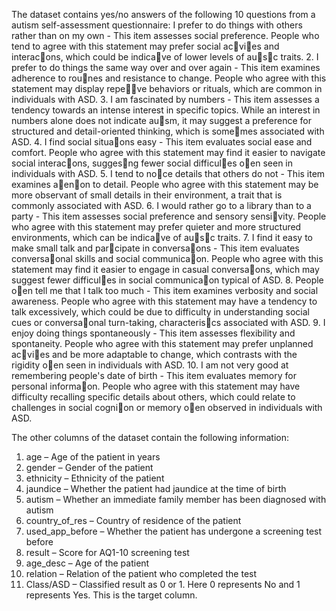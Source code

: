 The dataset contains yes/no answers of the following 10 questions from a autism self-assessment questionnaire:
I prefer to do things with others rather than on my own - This item assesses social
preference. People who tend to agree with this statement may prefer social ac􀆟vi􀆟es
and interac􀆟ons, which could be indica􀆟ve of lower levels of au􀆟s􀆟c traits.
2. I prefer to do things the same way over and over again - This item examines
adherence to rou􀆟nes and resistance to change. People who agree with this
statement may display repe􀆟􀆟ve behaviors or rituals, which are common in
individuals with ASD.
3. I am fascinated by numbers - This item assesses a tendency towards an intense
interest in specific topics. While an interest in numbers alone does not indicate
au􀆟sm, it may suggest a preference for structured and detail-oriented thinking,
which is some􀆟mes associated with ASD.
4. I find social situa􀆟ons easy - This item evaluates social ease and comfort. People
who agree with this statement may find it easier to navigate social interac􀆟ons,
sugges􀆟ng fewer social difficul􀆟es o􀅌en seen in individuals with ASD.
5. I tend to no􀆟ce details that others do not - This item examines a􀆩en􀆟on to detail.
People who agree with this statement may be more observant of small details in
their environment, a trait that is commonly associated with ASD.
6. I would rather go to a library than to a party - This item assesses social preference
and sensory sensi􀆟vity. People who agree with this statement may prefer quieter
and more structured environments, which can be indica􀆟ve of au􀆟s􀆟c traits.
7. I find it easy to make small talk and par􀆟cipate in conversa􀆟ons - This item
evaluates conversa􀆟onal skills and social communica􀆟on. People who agree with this
statement may find it easier to engage in casual conversa􀆟ons, which may suggest
fewer difficul􀆟es in social communica􀆟on typical of ASD.
8. People o􀅌en tell me that I talk too much - This item examines verbosity and social
awareness. People who agree with this statement may have a tendency to talk
excessively, which could be due to difficulty in understanding social cues or
conversa􀆟onal turn-taking, characteris􀆟cs associated with ASD.
9. I enjoy doing things spontaneously - This item assesses flexibility and spontaneity.
People who agree with this statement may prefer unplanned ac􀆟vi􀆟es and be more
adaptable to change, which contrasts with the rigidity o􀅌en seen in individuals with
ASD.
10. I am not very good at remembering people's date of birth - This item evaluates
memory for personal informa􀆟on. People who agree with this statement may have
difficulty recalling specific details about others, which could relate to challenges in
social cogni􀆟on or memory o􀅌en observed in individuals with ASD.

The other columns of the dataset contain the following information:
1. age – Age of the patient in years
2. gender – Gender of the patient
3. ethnicity – Ethnicity of the patient
4. jaundice – Whether the patient had jaundice at the time of birth
5. autism – Whether an immediate family member has been diagnosed with autism
6. country_of_res – Country of residence of the patient
7. used_app_before – Whether the patient has undergone a screening test before
8. result – Score for AQ1-10 screening test
9. age_desc – Age of the patient
10. relation – Relation of the patient who completed the test
11. Class/ASD – Classified result as 0 or 1. Here 0 represents No and 1 represents Yes. This is the
target column.
